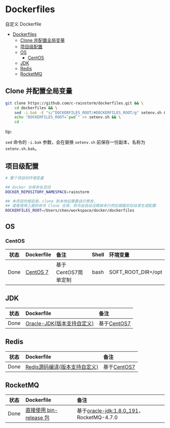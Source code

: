 # Dockerfiles

自定义 Dockerfile

- [Dockerfiles](#dockerfiles)
  - [Clone 并配置全局变量](#clone-并配置全局变量)
  - [项目级配置](#项目级配置)
  - [OS](#os)
    - [CentOS](#centos)
  - [JDK](#jdk)
  - [Redis](#redis)
  - [RocketMQ](#rocketmq)

## Clone 并配置全局变量

```bash
git clone https://github.com/c-rainstorm/dockerfiles.git && \
    cd dockerfiles && \
    sed -i.bak -E "s/^DOCKERFILES_ROOT/#DOCKERFILES_ROOT/g" setenv.sh && \
    echo "DOCKERFILES_ROOT=`pwd`" >> setenv.sh && \
    cd -
```

tip:

`sed` 命令的 `-i.bak` 参数，会在替换 `setenv.sh` 前保存一份副本，名称为 `setenv.sh.bak`。

## 项目级配置

```bash
# 整个项目的环境变量

## docker 仓库命名空间
DOCKER_REPOSITORY_NAMESPACE=rainstorm

## 本项目的根目录，clone 到本地后需要自行修改，
## 或者使用上面的命令 Clone 仓库，命令会自动注释掉本行然后根据实际目录生成配置
DOCKERFILES_ROOT=/Users/chen/workspace/docker/dockerfiles
```

## OS

### CentOS

|状态|Dockerfile|备注|Shell|环境变量|
|:---:|:---|:---|:---:|:---|
|Done|[CentOS 7](os/centos/7/)|基于CentOS7简单定制|bash|SOFT_ROOT_DIR=/opt|

## JDK

|状态|Dockerfile|备注|
|:---:|:---|:---|
|Done|[Oracle-JDK(版本支持自定义)](jdk/oracle)|基于[CentOS7](#centos)|

## Redis

|状态|Dockerfile|备注|
|:---:|:---|:---|
|Done|[Redis源码编译(版本支持自定义)](redis)|基于[CentOS7](#centos)|

## RocketMQ

|状态|Dockerfile|备注|
|:---:|:---|:---|
|Done|[直接使用 bin-release 包](rocketmq)|基于[oracle-jdk:1.8.0_191](#jdk)，RocketMQ-4.7.0|
